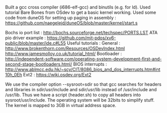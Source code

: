 Built a gcc cross compiler (i686-elf-gcc) and binutils (e.g. for ld).
Used tutorial Bare Bones from OSdev to get a basic kernel working.
Used some code from duneOS for setting up paging in assembly :  
https://github.com/naegelejd/duneOS/blob/master/kernel/start.s

Bochs io port list : http://bochs.sourceforge.net/techspec/PORTS.LST
ATA pio driver example : https://github.com/mit-pdos/xv6-public/blob/master/ide.c#L55
Useful tutorials : 
General :
http://www.brokenthorn.com/Resources/OSDevIndex.html
http://www.jamesmolloy.co.uk/tutorial_html/
Bootloader :
http://independent-software.com/operating-system-development-first-and-second-stage-bootloaders.html/ 
BIOS interrupts :
http://www.ablmcc.edu.hk/~scy/CIT/8086_bios_and_dos_interrupts.htm#int10h_0Eh
Ext2 :
https://wiki.osdev.org/Ext2

We use the compiler option --sysroot=sdir so that gcc searches for headers and libraries in sdir/usr/include and sdir/usr/lib instead of /usr/include and /usr/lib. Thus we have a script (header.sh) to copy all headers into sysroot/usr/include.
The operating system will be 32bits to simplify stuff. The kernel is mapped to 3GB in virtual address space.